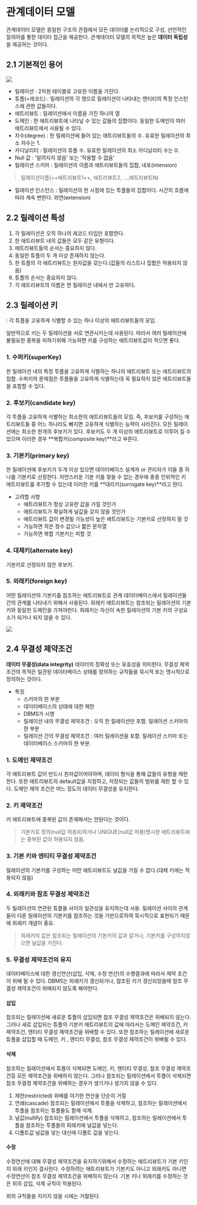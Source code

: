 # 관계데이터 모델

관계데이터 모델은 동일한 구조의 관점에서 모든 데이터를 논리적으로 구성, 선언적인 질의어를 통한 데이터 접근을 제공한다. 관계데이터 모델의 목적은 높은 **데이터 독립성**을 제공하는 것이다.

## 2.1 기본적인 용어

![](http://cfile22.uf.tistory.com/original/17385D474D71A69C269849)
* 릴레이션 : 2차원 테이블로 고유한 이름을 가진다.
* 튜플(=레코드) : 릴레이션의 각 헹으로 릴레이션이 나타내는 엔티티의 특정 인스턴스에 관한 값들이다.
* 애트리뷰트 : 릴레이션에서 이름을 가진 하나의 열
* 도메인 : 한 애트리뷰트에 나타날 수 있는 값들의 집합이다. 동일한 도메인이 여러 애트리뷰트에서 사용될 수 있다.
* 차수(degree) : 한 릴레이션에 들어 있는 애트리뷰트들의 수. 유효한 릴레이션의 최소 차수는 1.
* 카디날리티 : 릴레이션의 튜플 수. 유효한 릴레이션의 최소 카디날리티 수는 0.
* Null 값 : '알려지지 않음' 또는 '적용할 수 없음'
* 릴레이션 스키마 : 릴레이션의 이름과 애트리뷰트들의 집합, 내포(intension)
> 릴레이션이름(++애트리뷰트1++, 애트리뷰트2, ...,애트리뷰트N)
* 릴레이션 인스턴스 : 릴레이션의 한 시점에 있는 투플들의 집합이다. 시간의 흐름에 따라 계속 변한다. 외연(extension)

## 2.2 릴레이션 특성
1. 각 릴레이션은 오직 하나의 레코드 타입만 포함한다.
2. 한 애트리뷰트 내의 값들은 모두 같은 유형이다.
3. 애트리뷰트들의 순서는 중요하지 않다.
4. 동일한 튜플이 두 개 이상 존재하지 않는다.
5. 한 튜플의 각 애트리뷰트는 원자값을 갖는다.(값들의 리스트나 집합은 허용되지 않음)
6. 튜플의 순서는 중요하지 않다.
7. 각 애트리뷰트의 이름은 한 릴레이션 내에서 만 고유하다.

## 2.3 릴레이션 키
: 각 튜플을 고유하게 식별할 수 있는 하나 이상의 애트리뷰트들의 모임.

일반적으로 키는 두 릴레이션을 서로 연관시키는데 사용된다. 따라서 여러 릴레이션에 불필요한 중복을 피하기위해 가능하면 키를 구성하는 애트리뷰트값이 적으면 좋다.

### 1. 수퍼키(superKey)
한 릴레이션 내의 특정 투플을 고유하게 식별하는 하나의 애트리뷰트 또는 애트리뷰트의 집합.
수퍼키의 문제점은 투플들을 고유하게 식별하는데 꼭 필요하지 않은 애트리뷰트들을 포함할 수 있다.

### 2. 후보키(candidate key)
각 투플을 고유하게 식별하는 최소한의 애트리뷰트들의 모임. 즉, 후보키를 구성하는 애트리뷰트들 중 어느 하나라도 빠지면 고유하게 식별하는 능력이 사라진다. 모든 릴레이션에는 최소한 한개의 후보키가 있다. 후보키도 두 개 이상의 애트리뷰트로 이루어 질 수 있으며 이러한 경우 **복합키(composite key)**라고 부른다.

### 3. 기본키(primary key)
한 릴레이션에 후보키가 두개 이상 있으면 데이터베이스 설계자 or 관리자가 이들 중 하나를 기본키로 선정한다.
자연스러운 기본 키를 찾을 수 없는 경우에 종종 인위적인 키 애트리뷰트를 추가할 수 있는데 이러한 키를 **대리키(surrogate key)**라고 한다.

* 고려할 사항
	* 애트리뷰트가 항상 고유한 값을 가질 것인가
	* 애트리뷰트가 확실하게 널값을 갖지 않을 것인가
	* 애트리뷰트 값이 변경될 가능성이 높은 애트리뷰트는 기본키로 선정하지 말 것
	* 가능하면 작은 정수 값으나 짧은 문자열
	* 가능하면 복합 기본키는 피할 것

### 4. 대체키(alternate key)
기본키로 선정되지 않은 후보키.

### 5. 외래키(foreign key)
어떤 릴레이션의 기본키를 참조하는 애트리뷰트로 관계 데이터베이스에서 릴레이션들 간의 관계를 나타내기 위해서 사용된다. 외래키 애트리뷰트는 참조되는 릴레이션의 기본키와 동일한 도메인을 가져야한다. 외래키는 자신이 속한 릴레이션의 기본 키의 구성요소가 되거나 되지 않을 수 있다.

![](http://cfile21.uf.tistory.com/image/217E1E3655136CC434CC40)

## 2.4 무결성 제약조건
**데이터 무결성(data integrity)** 데이터의 정확성 또는 유효성을 의미한다. 무결성 제약조건의 목적은 일관된 데이터베이스 상태를 정의하는 규칙들을 묵시적 또는 명시적으로 정의하는 것이다.
* 특징
	* 스키마의 한 부분
	* 데이터베이스의 상태에 대한 제한
	* DBMS가 시행
	* 릴레이션 내의 무결성 제약조건 : 오직 한 릴레이션만 포함. 릴레이션 스키마의 한 부분
	* 릴레이션 간의 무결성 제약조건 : 여러 릴레이션을 포함. 릴레이션 스키마 또는 데이터베이스 스키마의 한 부분.

### 1. 도메인 제약조건
각 애트리뷰트 값이 반드시 원자값이어야하며, 데이터 형식을 통해 값들의 유형을 제한한다. 또한 애트리뷰트의 default값을 지정하고, 저장되는 값들의 범위를 제한 할 수 있다. 도메인 제약 조건은 어느 정도의 데이터 무결성을 유지한다.

### 2. 키 제약조건
키 애트리뷰트에 중복된 값이 존재해서는 안된다는 것이다.
> 기본키로 정의(null값 허용X)하거나 UNIQUE(null값 허용)명시한 애트리뷰트에는 중복된 값이 허용되지 않음.

### 3. 기본 키와 엔티티 무결성 제약조건
릴레이션의 기본키를 구성하는 어떤 애트리뷰트도 널값을 가질 수 없다.(대체 키에는 적용되지 않음)

### 4. 외래키와 참조 무결성 제약조건
두 릴레이션의 연관된 튜플들 사이의 일관성을 유지하는데 사용. 릴레이션 사이의 관계들이 다른 릴레이션의 기본키를 참조하는 것을 기반으로하여 묵시적으로 표현되기 때문에 외래키 개념이 중요.
> 외래키의 값은 참조되는 릴레이션의 기본키의 값과 같거나, 기본키를 구성하지않으면 널값을 가진다.

### 5. 무결성 제약조건의 유지
데이터베이스에 대한 갱신연산(삽입, 삭제, 수정 연산)의 수행결과에 따라서 제약 조건이 위배 될 수 있다. DBMS는 외래키가 갱신되거나, 참조된 키가 갱신되었을때 참조 무결성 제약조건이 위배되지 않도록 해야한다.

#### 삽입
참조되는 릴레이션에 새로운 튜플이 삽입되면 참조 무결성 제약조건은 위배되지 않는다. 그러나 새로 삽입되는 튜플의 기본키 애트리뷰트의 값에 따라서는 도메인 제약조건, 키 제약조건, 엔티티 무결성 제약조건을 위배할 수 있다. 또한 참조하는 릴레이션에 새로운 튜플을 삽입할 때 도메인, 키 , 엔티티 무결성, 참조 무결성 제약조건이 위배될 수 있다.

#### 삭제
참조하는 릴레이션에서 튜플이 삭제되면 도메인, 키, 엔티티 무결성, 참조 무결성 제약조건등 모든 제약조건을 위배하지 않는다. 그러나 참조되는 릴레이션에서 투플이 삭제되면 참조 무결정 제약조건을 위배하는 경우가 생기거나 생기지 않을 수 있다.
1. 제한(restiricted)
위배를 야기한 연산을 단순히 거절
2. 연쇄(cascade)
참조되는 릴레이션에서 투플을 삭제하고, 참조하는 릴레이션에서 투플을 참조하는 튜플들도 함께 삭제.
3. 널값(nullify)
참조되는 릴레이션에서 투플을 삭제하고, 참조하는 릴레이션에서 투플을 참조하는 투플들의 외래키에 널값을 넣는다.
4. 디폴트값
널값을 넣는 대신에 디폴트 값을 넣는다.

#### 수정
수정연산에 대해 무결성 제약조건을 유지하기위해서 수정하는 애트리뷰트가 기본 키인지 외래 키인지 검사한다. 수정하려는 애트리뷰트가 기본키도 아니고 외래키도 아니면 수정연산이 참조 무결성 제약조건을 위배하지 않는다.
기본 키나 외래키를 수정하는 것은 위의 삽입, 삭제 규칙이 적용된다.

위의 규칙들을 지키지 않을 시에는 거절된다.

